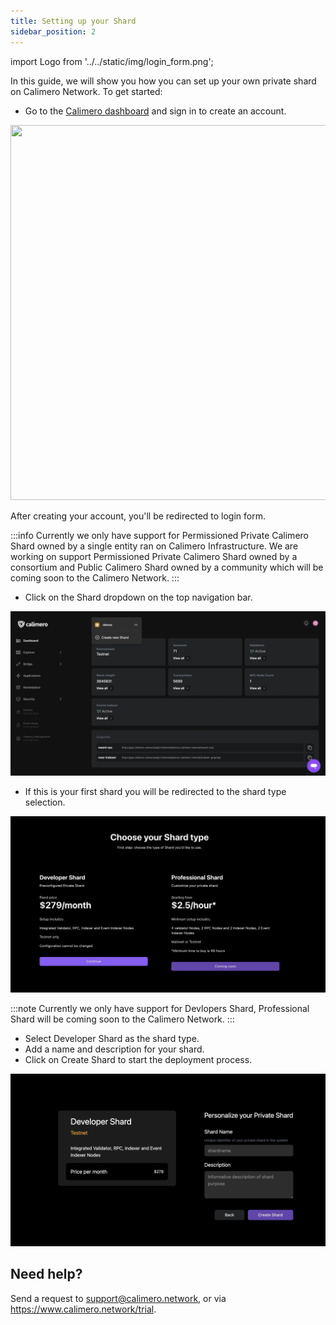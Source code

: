 ```yaml
---
title: Setting up your Shard
sidebar_position: 2
---
```


import Logo from '../../static/img/login_form.png';

In this guide, we will show you how you can set up your own private shard on Calimero Network. To get started:

- Go to the [Calimero dashboard](https://app.calimero.network.) and sign in to create an account. 

<img src={Logo} width="600" height="600"/>

After creating your account, you'll be redirected to login form.

:::info
Currently we only have support for Permissioned Private Calimero Shard owned by a single entity ran on Calimero Infrastructure. We are working on support Permissioned Private Calimero Shard owned by a consortium and Public Calimero Shard owned by a community which will be coming soon to the Calimero Network.
:::

- Click on the Shard dropdown on the top navigation bar. 

![](../../static/img/12.png)

- If this is your first shard you will be redirected to the shard type selection.

![](../../static/img/shard_type.png)

:::note
Currently we only have support for Devlopers Shard, Professional Shard will be coming soon to the Calimero Network.
:::

- Select Developer Shard as the shard type.
- Add a name and description for your shard.
- Click on Create Shard to start the deployment process.

![](../../static/img/developers_shard.png)

## Need help?
Send a request to [support@calimero.network](support@calimero.network), or via https://www.calimero.network/trial.

